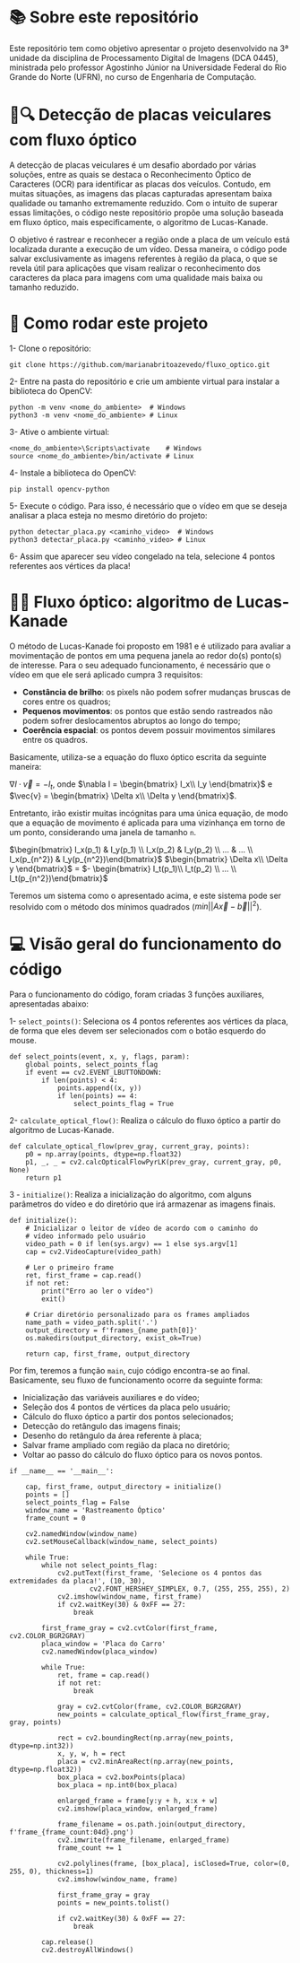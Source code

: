 # 📚 Sobre este repositório 
Este repositório tem como objetivo apresentar o projeto desenvolvido na 3ª unidade da disciplina de Processamento Digital de Imagens (DCA 0445), ministrada pelo professor Agostinho Júnior na Universidade Federal do Rio Grande do Norte (UFRN), no curso de Engenharia de Computação.

# 🚗🔍 Detecção de placas veiculares com fluxo óptico

A detecção de placas veiculares é um desafio abordado por várias soluções, entre as quais se destaca o Reconhecimento Óptico de Caracteres (OCR) para identificar as placas dos veículos. Contudo, em muitas situações, as imagens das placas capturadas apresentam baixa qualidade ou tamanho extremamente reduzido. Com o intuito de superar essas limitações, o código neste repositório propõe uma solução baseada em fluxo óptico, mais especificamente, o algoritmo de Lucas-Kanade.

O objetivo é rastrear e reconhecer a região onde a placa de um veículo está localizada durante a execução de um vídeo. Dessa maneira, o código pode salvar exclusivamente as imagens referentes à região da placa, o que se revela útil para aplicações que visam realizar o reconhecimento dos caracteres da placa para imagens com uma qualidade mais baixa ou tamanho reduzido.

# 🚀 Como rodar este projeto

1- Clone o repositório: 

```
git clone https://github.com/marianabritoazevedo/fluxo_optico.git
```

2- Entre na pasta do repositório e crie um ambiente virtual para instalar a biblioteca do OpenCV:

```
python -m venv <nome_do_ambiente>  # Windows
python3 -m venv <nome_do_ambiente> # Linux
```
 
3- Ative o ambiente virtual:

```
<nome_do_ambiente>\Scripts\activate    # Windows
source <nome_do_ambiente>/bin/activate # Linux
```

4- Instale a biblioteca do OpenCV:

```
pip install opencv-python
```

5- Execute o código. Para isso, é necessário que o vídeo em que se deseja analisar a placa esteja no mesmo diretório do projeto:
```
python detectar_placa.py <caminho_video>  # Windows
python3 detectar_placa.py <caminho_video> # Linux
```

6- Assim que aparecer seu vídeo congelado na tela, selecione 4 pontos referentes aos vértices da placa!

# 🔄👀 Fluxo óptico: algoritmo de Lucas-Kanade

O método de Lucas-Kanade foi proposto em 1981 e é utilizado para avaliar a movimentação de pontos em uma pequena janela ao redor do(s) ponto(s) de interesse. Para o seu adequado funcionamento, é necessário que o vídeo em que ele será aplicado cumpra 3 requisitos:

- **Constância de brilho**: os pixels não podem sofrer mudanças bruscas de cores entre os quadros;
- **Pequenos movimentos**: os pontos que estão sendo rastreados não podem sofrer deslocamentos abruptos ao longo do tempo;
- **Coerência espacial**: os pontos devem possuir movimentos similares entre os quadros.

Basicamente, utiliza-se a equação do fluxo óptico escrita da seguinte maneira: 

$\nabla I \cdot \vec{v} = -I_{t}$, onde $\nabla I = \begin{bmatrix} I_x\\ I_y \end{bmatrix}$ e $\vec{v} = \begin{bmatrix} \Delta x\\ \Delta y \end{bmatrix}$.

Entretanto, irão existir muitas incógnitas para uma única equação, de modo que a equação de movimento é aplicada para uma vizinhança em torno de um ponto, considerando uma janela de tamanho `n`. 

$\begin{bmatrix} I_x(p_1) & I_y(p_1) \\ I_x(p_2) & I_y(p_2) \\ ... & ... \\ I_x(p_{n^2}) & I_y(p_{n^2})\end{bmatrix}$ $\begin{bmatrix} \Delta x\\ \Delta y \end{bmatrix}$ = $- \begin{bmatrix} I_t(p_1)\\ I_t(p_2) \\ ... \\ I_t(p_{n^2})\end{bmatrix}$

Teremos um sistema como o apresentado acima, e este sistema pode ser resolvido com o método dos mínimos quadrados ($min||A\vec{x} - \vec{b}||^2$).

# 💻 Visão geral do funcionamento do código

Para o funcionamento do código, foram criadas 3 funções auxiliares, apresentadas abaixo: 

1- `select_points()`: Seleciona os 4 pontos referentes aos vértices da placa, de forma que eles devem ser selecionados com o botão esquerdo do mouse.

```
def select_points(event, x, y, flags, param):
    global points, select_points_flag
    if event == cv2.EVENT_LBUTTONDOWN:
        if len(points) < 4:
            points.append((x, y))
            if len(points) == 4:
                select_points_flag = True
```

2- `calculate_optical_flow()`: Realiza o cálculo do fluxo óptico a partir do algoritmo de Lucas-Kanade.

```
def calculate_optical_flow(prev_gray, current_gray, points):
    p0 = np.array(points, dtype=np.float32)
    p1, _, _ = cv2.calcOpticalFlowPyrLK(prev_gray, current_gray, p0, None)
    return p1
```

3 - `initialize()`: Realiza a inicialização do algoritmo, com alguns parâmetros do vídeo e do diretório que irá armazenar as imagens finais.

```
def initialize():
    # Inicializar o leitor de vídeo de acordo com o caminho do
    # vídeo informado pelo usuário
    video_path = 0 if len(sys.argv) == 1 else sys.argv[1]
    cap = cv2.VideoCapture(video_path)

    # Ler o primeiro frame
    ret, first_frame = cap.read()
    if not ret:
        print("Erro ao ler o vídeo")
        exit()

    # Criar diretório personalizado para os frames ampliados
    name_path = video_path.split('.')
    output_directory = f'frames_{name_path[0]}'
    os.makedirs(output_directory, exist_ok=True)

    return cap, first_frame, output_directory
```

Por fim, teremos a função `main`, cujo código encontra-se ao final. Basicamente, seu fluxo de funcionamento ocorre da seguinte forma:
- Inicialização das variáveis auxiliares e do vídeo;
- Seleção dos 4 pontos de vértices da placa pelo usuário;
- Cálculo do fluxo óptico a partir dos pontos selecionados;
- Detecção do retângulo das imagens finais;
- Desenho do retângulo da área referente à placa;
- Salvar frame ampliado com região da placa no diretório;
- Voltar ao passo do cálculo do fluxo óptico para os novos pontos.

```
if __name__ == '__main__':

    cap, first_frame, output_directory = initialize()
    points = []
    select_points_flag = False
    window_name = 'Rastreamento Óptico'
    frame_count = 0

    cv2.namedWindow(window_name)
    cv2.setMouseCallback(window_name, select_points)

    while True:
        while not select_points_flag:
            cv2.putText(first_frame, 'Selecione os 4 pontos das extremidades da placa!', (10, 30),
                    cv2.FONT_HERSHEY_SIMPLEX, 0.7, (255, 255, 255), 2)
            cv2.imshow(window_name, first_frame)
            if cv2.waitKey(30) & 0xFF == 27:
                break

        first_frame_gray = cv2.cvtColor(first_frame, cv2.COLOR_BGR2GRAY)
        placa_window = 'Placa do Carro'
        cv2.namedWindow(placa_window)

        while True:
            ret, frame = cap.read()
            if not ret:
                break

            gray = cv2.cvtColor(frame, cv2.COLOR_BGR2GRAY)
            new_points = calculate_optical_flow(first_frame_gray, gray, points)

            rect = cv2.boundingRect(np.array(new_points, dtype=np.int32))
            x, y, w, h = rect
            placa = cv2.minAreaRect(np.array(new_points, dtype=np.float32))
            box_placa = cv2.boxPoints(placa)
            box_placa = np.int0(box_placa)

            enlarged_frame = frame[y:y + h, x:x + w]
            cv2.imshow(placa_window, enlarged_frame)

            frame_filename = os.path.join(output_directory, f'frame_{frame_count:04d}.png')
            cv2.imwrite(frame_filename, enlarged_frame)
            frame_count += 1

            cv2.polylines(frame, [box_placa], isClosed=True, color=(0, 255, 0), thickness=1)
            cv2.imshow(window_name, frame)

            first_frame_gray = gray
            points = new_points.tolist()

            if cv2.waitKey(30) & 0xFF == 27:
                break

        cap.release()
        cv2.destroyAllWindows()
```